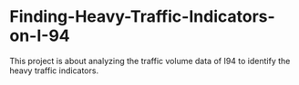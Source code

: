 # Finding-Heavy-Traffic-Indicators-on-I-94

This project is about analyzing the traffic volume data of I94 to identify the heavy traffic indicators.
